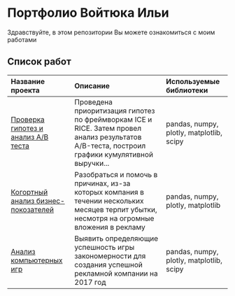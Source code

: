 # Портфолио Войтюка Ильи

Здравствуйте, в этом репозитории Вы можете ознакомиться с моим работами

## Список работ
|Название проекта| Описание | Используемые библиотеки |
|:------------------------|:-----------------|:--------------------| 
|[Проверка гипотез и анализ А/В теста](A:B_test_analysis)|Проведена приоритизация гипотез по фреймворкам ICE и RICE. Затем провел анализ результатов A/B-теста, построил графики кумулятивной выручки...|pandas, numpy, plotly, matplotlib, scipy|
|[Когортный анализ бизнес-покозателей](Analysis_of_business_indicators) |Разобраться и помочь в причинах, из-за которых компания в течении нескольких месяцев терпит убытки, несмотря на огромные вложения в рекламу|pandas, numpy, plotly, matplotlib|
|[Анализ компьютерных игр](Analysis_of_computer_games)|Выявить определяющие успешность игры закономерности для создания успешной рекламной компании на 2017 год|pandas, numpy, plotly, matplotlib, scipy|
